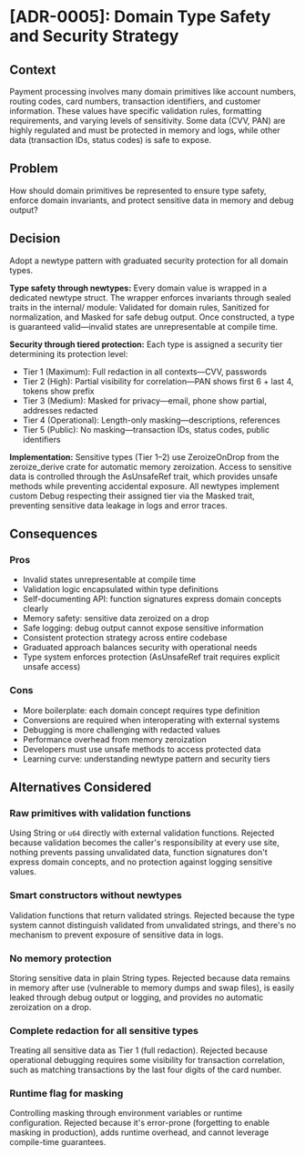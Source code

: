 # [ADR-0005]: Domain Type Safety and Security Strategy

## Context

Payment processing involves many domain primitives like account numbers, routing codes, card numbers, transaction identifiers, and customer information. These values have specific validation rules, formatting requirements, and varying levels of sensitivity. Some data (CVV, PAN) are highly regulated and must be protected in memory and logs, while other data (transaction IDs, status codes) is safe to expose.

## Problem

How should domain primitives be represented to ensure type safety, enforce domain invariants, and protect sensitive data in memory and debug output?

## Decision

Adopt a newtype pattern with graduated security protection for all domain types.

**Type safety through newtypes:**
Every domain value is wrapped in a dedicated newtype struct. The wrapper enforces invariants through sealed traits in the internal/ module: Validated for domain rules, Sanitized for normalization, and Masked for safe debug output. Once constructed, a type is guaranteed valid—invalid states are unrepresentable at compile time.

**Security through tiered protection:**
Each type is assigned a security tier determining its protection level:
- Tier 1 (Maximum): Full redaction in all contexts—CVV, passwords
- Tier 2 (High): Partial visibility for correlation—PAN shows first 6 + last 4, tokens show prefix
- Tier 3 (Medium): Masked for privacy—email, phone show partial, addresses redacted
- Tier 4 (Operational): Length-only masking—descriptions, references
- Tier 5 (Public): No masking—transaction IDs, status codes, public identifiers

**Implementation:**
Sensitive types (Tier 1–2) use ZeroizeOnDrop from the zeroize_derive crate for automatic memory zeroization. Access to sensitive data is controlled through the AsUnsafeRef trait, which provides unsafe methods while preventing accidental exposure. All newtypes implement custom Debug respecting their assigned tier via the Masked trait, preventing sensitive data leakage in logs and error traces.

## Consequences

### Pros
- Invalid states unrepresentable at compile time
- Validation logic encapsulated within type definitions
- Self-documenting API: function signatures express domain concepts clearly
- Memory safety: sensitive data zeroized on a drop
- Safe logging: debug output cannot expose sensitive information
- Consistent protection strategy across entire codebase
- Graduated approach balances security with operational needs
- Type system enforces protection (AsUnsafeRef trait requires explicit unsafe access)

### Cons
- More boilerplate: each domain concept requires type definition
- Conversions are required when interoperating with external systems
- Debugging is more challenging with redacted values
- Performance overhead from memory zeroization
- Developers must use unsafe methods to access protected data
- Learning curve: understanding newtype pattern and security tiers

## Alternatives Considered

### Raw primitives with validation functions
Using String or `u64` directly with external validation functions. Rejected because validation becomes the caller's responsibility at every use site, nothing prevents passing unvalidated data, function signatures don't express domain concepts, and no protection against logging sensitive values.

### Smart constructors without newtypes
Validation functions that return validated strings. Rejected because the type system cannot distinguish validated from unvalidated strings, and there's no mechanism to prevent exposure of sensitive data in logs.

### No memory protection
Storing sensitive data in plain String types. Rejected because data remains in memory after use (vulnerable to memory dumps and swap files), is easily leaked through debug output or logging, and provides no automatic zeroization on a drop.

### Complete redaction for all sensitive types
Treating all sensitive data as Tier 1 (full redaction). Rejected because operational debugging requires some visibility for transaction correlation, such as matching transactions by the last four digits of the card number.

### Runtime flag for masking
Controlling masking through environment variables or runtime configuration. Rejected because it's error-prone (forgetting to enable masking in production), adds runtime overhead, and cannot leverage compile-time guarantees.